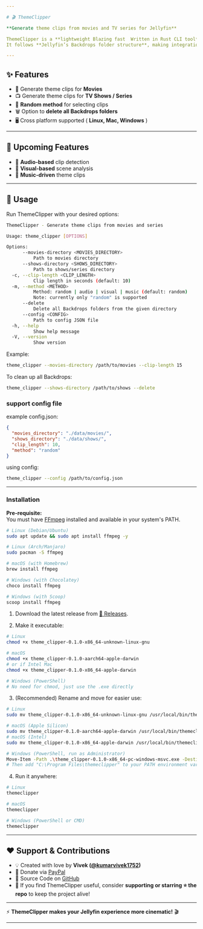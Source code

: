 ```yaml
---

# 🎬 ThemeClipper

**Generate theme clips from movies and TV series for Jellyfin**

ThemeClipper is a **lightweight Blazing fast  Written in Rust CLI tool** that automatically creates **theme clips** for your movies and series using **FFmpeg**.
It follows **Jellyfin’s Backdrops folder structure**, making integration seamless.

---
```


## ✨ Features

- 🎥 Generate theme clips for **Movies**
- 📺 Generate theme clips for **TV Shows / Series**
- 🎲 **Random method** for selecting clips
- 🗑️ Option to **delete all Backdrops folders**
- 🖥️ Cross platform supported ( **Linux, Mac, Windows** )

---

## 🔮 Upcoming Features

- 🎵 **Audio-based** clip detection
- 👀 **Visual-based** scene analysis
- 🎼 **Music-driven** theme clips

---

## 🚀 Usage

Run ThemeClipper with your desired options:

```bash
ThemeClipper - Generate theme clips from movies and series

Usage: theme_clipper [OPTIONS]

Options:
      --movies-directory <MOVIES_DIRECTORY>
          Path to movies directory
      --shows-directory <SHOWS_DIRECTORY>
          Path to shows/series directory
  -c, --clip-length <CLIP_LENGTH>
          Clip length in seconds (default: 10)
  -m, --method <METHOD>
          Method: random | audio | visual | music (default: random)
          Note: currently only "random" is supported
      --delete
          Delete all Backdrops folders from the given directory
      --config <CONFIG>
          Path to config JSON file
  -h, --help
          Show help message
  -V, --version
          Show version
```

Example:

```bash
theme_clipper --movies-directory /path/to/movies --clip-length 15
```

To clean up all Backdrops:

```bash
theme_clipper --shows-directory /path/to/shows --delete
```

### support config file

example config.json:

```json
{
  "movies_directory": "./data/movies/",
  "shows_directory": "./data/shows/",
  "clip_length": 10,
  "method": "random"
}
```

using config:

```bash
theme_clipper --config /path/to/config.json
```

---

### Installation

**Pre-requisite:**  
You must have [FFmpeg](https://ffmpeg.org/download.html) installed and available in your system's PATH.

```bash
# Linux (Debian/Ubuntu)
sudo apt update && sudo apt install ffmpeg -y

# Linux (Arch/Manjaro)
sudo pacman -S ffmpeg

# macOS (with Homebrew)
brew install ffmpeg

# Windows (with Chocolatey)
choco install ffmpeg

# Windows (with Scoop)
scoop install ffmpeg
```

1. Download the latest release from [🔗 Releases](https://github.com/kumarvivek1752/ThemeClipper/releases).

2. Make it executable:

```bash
# Linux
chmod +x theme_clipper-0.1.0-x86_64-unknown-linux-gnu

# macOS
chmod +x theme_clipper-0.1.0-aarch64-apple-darwin
# or if Intel Mac
chmod +x theme_clipper-0.1.0-x86_64-apple-darwin

# Windows (PowerShell)
# No need for chmod, just use the .exe directly
```

3. (Recommended) Rename and move for easier use:

```bash
# Linux
sudo mv theme_clipper-0.1.0-x86_64-unknown-linux-gnu /usr/local/bin/themeclipper

# macOS (Apple Silicon)
sudo mv theme_clipper-0.1.0-aarch64-apple-darwin /usr/local/bin/themeclipper
# macOS (Intel)
sudo mv theme_clipper-0.1.0-x86_64-apple-darwin /usr/local/bin/themeclipper

# Windows (PowerShell, run as Administrator)
Move-Item -Path .\theme_clipper-0.1.0-x86_64-pc-windows-msvc.exe -Destination "C:\Program Files\themeclipper\themeclipper.exe"
# Then add "C:\Program Files\themeclipper" to your PATH environment variable
```

4. Run it anywhere:

```bash
# Linux
themeclipper

# macOS
themeclipper

# Windows (PowerShell or CMD)
themeclipper
```

---

## ❤️ Support & Contributions

- 💡 Created with love by **Vivek ([@kumarvivek1752](https://github.com/kumarvivek1752))**
- 💝 Donate via [PayPal](https://paypal.me/kumarvivek1752)
- 🐙 Source Code on [GitHub](https://github.com/kumarvivek1752/ThemeClipper)
- 🙏 If you find ThemeClipper useful, consider **supporting or starring ⭐ the repo** to keep the project alive!

---

⚡ **ThemeClipper makes your Jellyfin experience more cinematic!** 🎬

---
